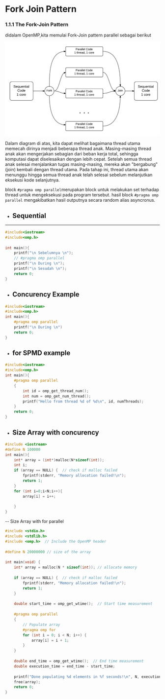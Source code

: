 # Fork Join Pattern

### 1.1.1 The Fork-Join Pattern

didalam OpenMP,kita memulai Fork-Join pattern parallel sebagai berikut

![Fork-Join Pattern](../image/ForkJoin.png)

Dalam diagram di atas, kita dapat melihat bagaimana thread utama memecah dirinya menjadi beberapa thread anak. Masing-masing thread anak akan mengerjakan sebagian dari beban kerja total, sehingga komputasi dapat diselesaikan dengan lebih cepat.
Setelah semua thread anak selesai menjalankan tugas masing-masing, mereka akan "bergabung" (join) kembali dengan thread utama. Pada tahap ini, thread utama akan menunggu hingga semua thread anak telah selesai sebelum melanjutkan eksekusi kode selanjutnya.

block `#pragma omp parallel`merupakan block untuk melakukan set terhadap thread untuk mengeksekusi pada program tersebut.
hasil block `#pragma omp parallel` mengakibatkan hasil outputnya secara random alias asyncronus.

- ## Sequential
---

```cpp
#include<iostream>
#include<omp.h>

int main(){
    printf("\n Sebelumnya \n");
    // #pragma omp parallel
    printf("\n During \n");
    printf("\n Sesudah \n");
    return 0;
}
```


- ## Concurency Example

```cpp
#include<iostream>
#include<omp.h>
int main(){
    #pragma omp parallel
    printf("\n During \n")
    return 0;
}
```

- ## for SPMD example

```cpp
#include<iostream>
#include<omp.h>
int main(){
    #pragma omp parallel
    {
        int id = omp_get_thread_num();
        int num = omp_get_num_thread();
        printf("Hello from thread %d of %d\n", id, numThreads);
    }
    return 0;
}
```

- ## Size Array with concurency
```cpp
#include <iostream>
#define N 100000
int main(){
    int* array = (int*)malloc(N*sizeof(int));
    int i;
    if (array == NULL) {  // check if malloc failed
        fprintf(stderr, "Memory allocation failed!\n");
        return 1;
    }
    for (int i=0;i<N;i++){
        array[i] = i++;

    }
}
```

-- Size Array with for parallel
```cpp
#include <stdio.h>
#include <stdlib.h>
#include <omp.h>  // Include the OpenMP header

#define N 20000000 // size of the array

int main(void) {
    int* array = malloc(N * sizeof(int)); // allocate memory

    if (array == NULL) {  // check if malloc failed
        fprintf(stderr, "Memory allocation failed!\n");
        return 1;
    }

    double start_time = omp_get_wtime();  // Start time measurement

    #pragma omp parallel
    {
        // Populate array
        #pragma omp for
        for (int i = 0; i < N; i++) {
            array[i] = i + 1;
        }
    }

    double end_time = omp_get_wtime();  // End time measurement
    double execution_time = end_time - start_time;

    printf("Done populating %d elements in %f seconds!\n", N, execution_time);
    free(array);  
    return 0;
}
```
